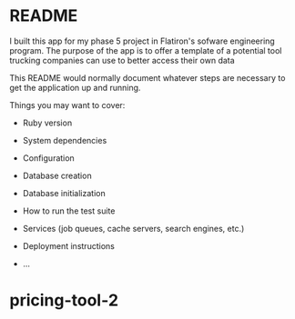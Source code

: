 # README
I built this app for my phase 5 project in Flatiron's sofware engineering program. The purpose of the app is to offer a template of a potential tool trucking companies can use to better access their own data




This README would normally document whatever steps are necessary to get the
application up and running.

Things you may want to cover:

* Ruby version

* System dependencies

* Configuration

* Database creation

* Database initialization

* How to run the test suite

* Services (job queues, cache servers, search engines, etc.)

* Deployment instructions

* ...
# pricing-tool-2
